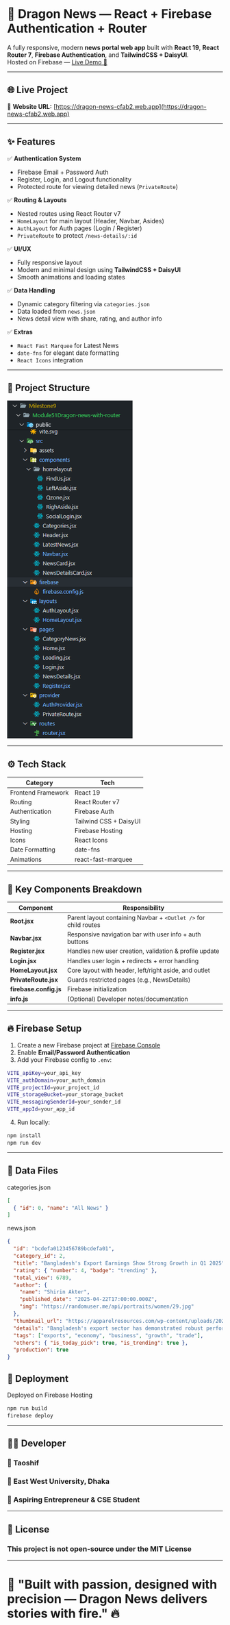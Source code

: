 # 🐉 Dragon News — React + Firebase Authentication + Router

A fully responsive, modern **news portal web app** built with **React 19**, **React Router 7**, **Firebase Authentication**, and **TailwindCSS + DaisyUI**.  
Hosted on Firebase — [Live Demo 🚀](https://dragon-news-cfab2.web.app)

---

## 🌐 Live Project

🔗 **Website URL:** [https://dragon-news-cfab2.web.app](https://dragon-news-cfab2.web.app)

---

## ✨ Features

✅ **Authentication System**
- Firebase Email + Password Auth
- Register, Login, and Logout functionality
- Protected route for viewing detailed news (`PrivateRoute`)

✅ **Routing & Layouts**
- Nested routes using React Router v7
- `HomeLayout` for main layout (Header, Navbar, Asides)
- `AuthLayout` for Auth pages (Login / Register)
- `PrivateRoute` to protect `/news-details/:id`

✅ **UI/UX**
- Fully responsive layout
- Modern and minimal design using **TailwindCSS + DaisyUI**
- Smooth animations and loading states

✅ **Data Handling**
- Dynamic category filtering via `categories.json`
- Data loaded from `news.json`
- News detail view with share, rating, and author info

✅ **Extras**
- `React Fast Marquee` for Latest News
- `date-fns` for elegant date formatting
- `React Icons` integration

---

## 📂 Project Structure

![alt text](image.png)

---

## ⚙️ Tech Stack

| Category | Tech |
|-----------|------|
| Frontend Framework | React 19 |
| Routing | React Router v7 |
| Authentication | Firebase Auth |
| Styling | Tailwind CSS + DaisyUI |
| Hosting | Firebase Hosting |
| Icons | React Icons |
| Date Formatting | date-fns |
| Animations | react-fast-marquee |

---

## 🧠 Key Components Breakdown

| Component | Responsibility |
|------------|----------------|
| **Root.jsx** | Parent layout containing Navbar + `<Outlet />` for child routes |
| **Navbar.jsx** | Responsive navigation bar with user info + auth buttons |
| **Register.jsx** | Handles new user creation, validation & profile update |
| **Login.jsx** | Handles user login + redirects + error handling |
| **HomeLayout.jsx** | Core layout with header, left/right aside, and outlet |
| **PrivateRoute.jsx** | Guards restricted pages (e.g., NewsDetails) |
| **firebase.config.js** | Firebase initialization |
| **info.js** | (Optional) Developer notes/documentation |

---

## 🔥 Firebase Setup

1. Create a new Firebase project at [Firebase Console](https://console.firebase.google.com)
2. Enable **Email/Password Authentication**
3. Add your Firebase config to `.env`:

```bash
VITE_apiKey=your_api_key
VITE_authDomain=your_auth_domain
VITE_projectId=your_project_id
VITE_storageBucket=your_storage_bucket
VITE_messagingSenderId=your_sender_id
VITE_appId=your_app_id
```

4. Run locally:

```bash
npm install
npm run dev
```
---

## 🧩 Data Files

categories.json

```json
[
  { "id": 0, "name": "All News" }
]
```

news.json

```json
{
  "id": "bcdefa0123456789bcdefa01",
  "category_id": 2,
  "title": "Bangladesh's Export Earnings Show Strong Growth in Q1 2025",
  "rating": { "number": 4, "badge": "trending" },
  "total_view": 6789,
  "author": {
    "name": "Shirin Akter",
    "published_date": "2025-04-22T17:00:00.000Z",
    "img": "https://randomuser.me/api/portraits/women/29.jpg"
  },
  "thumbnail_url": "https://apparelresources.com/wp-content/uploads/2024/11/Bangladeshs-RMG-exports-decline-by-2.8-per-cent-in-FY-25-Q1-.jpg",
  "details": "Bangladesh's export sector has demonstrated robust performance...",
  "tags": ["exports", "economy", "business", "growth", "trade"],
  "others": { "is_today_pick": true, "is_trending": true },
  "production": true
}
```

## 🚀 Deployment

Deployed on Firebase Hosting

```bash
npm run build
firebase deploy
```
---

## 👨‍💻 Developer

### 👑 Taoshif
### 📍 East West University, Dhaka
### 💼 Aspiring Entrepreneur & CSE Student

---

## 📜 License

### This project is not open-source under the MIT License

---

# 💬 "Built with passion, designed with precision — Dragon News delivers stories with fire." 🔥